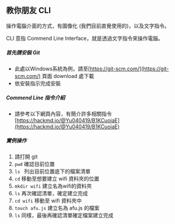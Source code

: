 ## 教你朋友 CLI

操作電腦介面的方式，有圖像化 (我們目前直覺使用的)，以及文字指令。

CLI 意指 Commend Line Interface，就是透過文字指令來操作電腦。



##### 首先請安裝 Git 

- 此處以Windows系統為例，請至[https://git-scm.com/](https://git-scm.com/) 頁面 download 處下載
- 依安裝指示完成安裝



##### Commend Line 指令介紹

- 請參考以下網頁內容，有簡介許多相關指令 [https://hackmd.io/@Yu040419/B1KCuoiaE](https://hackmd.io/@Yu040419/B1KCuoiaE)



##### 實例操作

1. 請打開 git
2. `pwd` 確認目前位置
3. `ls ` 列出目前位置底下的檔案清單
4. `cd` 移動至想要建立 wifi 資料夾的位置
5. `mkdir wifi` 建立名為wifi的資料夾
6. `ls` 再次確認清單，確定建立完成
7. `cd wifi` 移動至 wifi 資料夾中 
8. `touch afu.js` 建立名為 afu.js 的檔案
9. `ls` 同樣，最後再確認清單確定檔案建立完成

